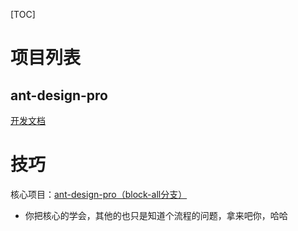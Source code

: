 [TOC]

# 项目列表

## ant-design-pro

[开发文档](https://pro.ant.design/zh-CN/docs/overview/)



# 技巧

核心项目：[ant-design-pro（block-all分支）](https://github.com/ant-design/ant-design-pro/tree/all-blocks)

- 你把核心的学会，其他的也只是知道个流程的问题，拿来吧你，哈哈

